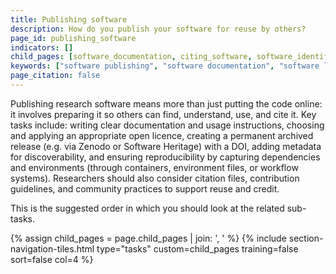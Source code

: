 ```yaml
---
title: Publishing software
description: How do you publish your software for reuse by others?
page_id: publishing_software
indicators: []
child_pages: [software_documentation, citing_software, software_identifiers, software_metadata, citing_software, archiving_software, packaging_releasing_software] 
keywords: ["software publishing", "software documentation", "software license", "software licence", "publish software", "software packaging", "software citation", "software identifiers", "software archiving"]
page_citation: false
---
```


Publishing research software means more than just putting the code online: it involves preparing it so others can find, understand, use, and cite it. 
Key tasks include: writing clear documentation and usage instructions, choosing and applying an appropriate open licence, creating a permanent archived release (e.g. via Zenodo or Software Heritage) with a DOI, adding metadata for discoverability, and ensuring reproducibility by capturing dependencies and environments (through containers, environment files, or workflow systems). 
Researchers should also consider citation files, contribution guidelines, and community practices to support reuse and credit.

This is the suggested order in which you should look at the related sub-tasks.

{% assign child_pages = page.child_pages | join: ', ' %}
{% include section-navigation-tiles.html type="tasks" custom=child_pages training=false sort=false col=4 %}
